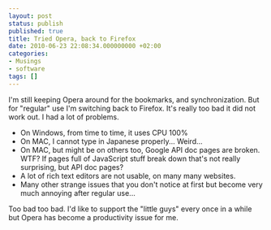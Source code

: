 ```yaml
---
layout: post
status: publish
published: true
title: Tried Opera, back to Firefox
date: 2010-06-23 22:08:34.000000000 +02:00
categories:
- Musings
- software
tags: []
---
```

I'm still keeping Opera around for the bookmarks, and synchronization. But for "regular" use I'm switching back to Firefox. It's really too bad it did not work out. I had a lot of problems.

- On Windows, from time to time, it uses CPU 100%
- On MAC, I cannot type in Japanese properly... Weird...
- On MAC, but might be on others too, Google API doc pages are broken. WTF? If pages full of JavaScript stuff break down that's not really surprising, but API doc pages?
- A lot of rich text editors are not usable, on many many websites.
- Many other strange issues that you don't notice at first but become very much annoying after regular use...

Too bad too bad. I'd like to support the "little guys" every once in a while but Opera has become a productivity issue for me.
